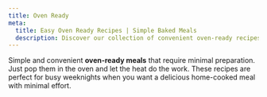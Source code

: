 ```yaml
---
title: Oven Ready
meta:
  title: Easy Oven Ready Recipes | Simple Baked Meals
  description: Discover our collection of convenient oven-ready recipes. Minimal prep, maximum flavour - just assemble and let your oven do the work for effortless homemade meals.
---
```


Simple and convenient **oven-ready meals** that require minimal preparation. Just pop them in the oven and let the heat do the work. These recipes are perfect for busy weeknights when you want a delicious home-cooked meal with minimal effort.
